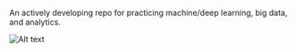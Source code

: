 An actively developing repo for practicing machine/deep learning, big data, and analytics.

![Alt text](images/XXX.png?raw=true "Optional Title")